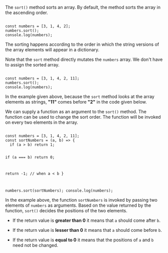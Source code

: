 The `sort()` method
sorts an array.
By default,
the method sorts
the array in the ascending order.

<codeblock language="javascript" type="lesson">
<code>
const numbers = [3, 1, 4, 2];
numbers.sort();
console.log(numbers);
</code>
</codeblock>

The sorting happens according
to the order in which the string versions
of the array elements
will appear in a dictionary.

Note that the `sort` method
directly mutates the `numbers` array.
We don't have to assign the sorted array.

<codeblock language="javascript" type="lesson">
<code>
const numbers = [3, 1, 4, 2, 11];
numbers.sort();
console.log(numbers);
</code>
</codeblock>

In the example given above,
because the `sort` method
looks at the array elements as strings,
**"11"** comes before **"2"** in
the code given below.

We can supply a function as an
argument to the `sort()` method.
The function can be used
to change the sort order.
The function will be invoked on
every two elements in the array.

<codeblock language="javascript" type="lesson">
<code>
const numbers = [3, 1, 4, 2, 11];
const sortNumbers = (a, b) => {
  if (a > b) return 1;

  if (a === b) return 0;

  return -1; // when a < b
}

numbers.sort(sortNumbers);
console.log(numbers);
</code>
</codeblock>

In the example above,
the function `sortNumbers` is invoked
by passing two elements of `numbers`
as arguments.
Based on the value returned
by the function,
`sort()` decides the positions
of the two elements.

- If the return value is **greater than 0**
  it means that `a` should come after `b`.

- If the return value is **lesser than 0**
  it means that `a` should come before `b`.

- If the return value is **equal to 0**
  it means that the positions of `a` and `b`
  need not be changed.
